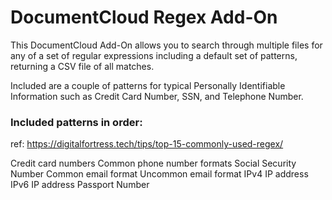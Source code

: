 
# DocumentCloud Regex Add-On

This DocumentCloud Add-On allows you to search through multiple files for any of a set of regular expressions including a default set of patterns, returning a CSV file of all matches.

Included are a couple of patterns for typical Personally Identifiable Information such as Credit Card Number, SSN, and Telephone Number.

### Included patterns in order:
ref: https://digitalfortress.tech/tips/top-15-commonly-used-regex/

Credit card numbers
Common phone number formats
Social Security Number
Common email format
Uncommon email format
IPv4 IP address
IPv6 IP address
Passport Number
